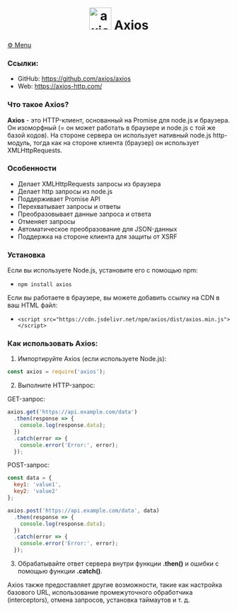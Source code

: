 <div align="center"><h1><img src="https://avatars.githubusercontent.com/u/32372333?s=280&v=4" alt="axios" width="50" height="50"> Axios</h1></div>

[⚙️ Menu](README.md)

### Ссылки:
- GitHub: https://github.com/axios/axios
- Web: https://axios-http.com/

### Что такое Axios?
**Axios** - это HTTP-клиент, основанный на Promise для node.js и браузера. Он изоморфный (= он может работать в браузере и node.js с той же базой кодов). На стороне сервера он использует нативный node.js http-модуль, тогда как на стороне клиента (браузер) он использует XMLHttpRequests.

### Особенности

- Делает XMLHttpRequests запросы из браузера
- Делает http запросы из node.js
- Поддерживает Promise API
- Перехватывает запросы и ответы
- Преобразовывает данные запроса и ответа
- Отменяет запросы
- Автоматическое преобразование для JSON-данных
- Поддержка на стороне клиента для защиты от XSRF

### Установка

Если вы используете Node.js, установите его с помощью npm:
- `npm install axios`

Если вы работаете в браузере, вы можете добавить ссылку на CDN в ваш HTML файл:
- `<script src="https://cdn.jsdelivr.net/npm/axios/dist/axios.min.js"></script>`

### Как использовать Axios:

1. Импортируйте Axios (если используете Node.js):
```js
const axios = require('axios');
```
2. Выполните HTTP-запрос:

GET-запрос:
```js
axios.get('https://api.example.com/data')
  .then(response => {
    console.log(response.data);
  })
  .catch(error => {
    console.error('Error:', error);
  });
```
POST-запрос:
```js
const data = {
  key1: 'value1',
  key2: 'value2'
};

axios.post('https://api.example.com/data', data)
  .then(response => {
    console.log(response.data);
  })
  .catch(error => {
    console.error('Error:', error);
  });
```
3. Обрабатывайте ответ сервера внутри функции **.then()** и ошибки с помощью функции **.catch()**.

Axios также предоставляет другие возможности, такие как настройка базового URL, использование промежуточного обработчика (interceptors), отмена запросов, установка таймаутов и т. д.

